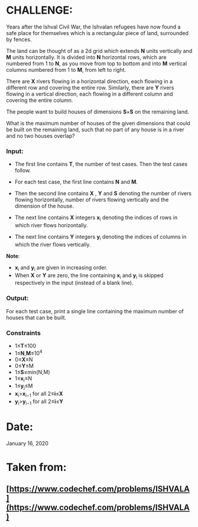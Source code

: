 ﻿# CHALLENGE:
Years after the Ishval Civil War, the Ishvalan refugees have now found a safe place for themselves which is a rectangular piece of land, surrounded by fences.

The land can be thought of as a 2d grid which extends  **N**  units vertically and  **M**  units horizontally. It is divided into  **N**  horizontal rows, which are numbered from  1  to  **N**, as you move from top to bottom and into  **M**  vertical columns numbered from  1  to  **M**, from left to right.

There are  **X**  rivers flowing in a horizontal direction, each flowing in a different row and covering the entire row. Similarly, there are  **Y**  rivers flowing in a vertical direction, each flowing in a different column and covering the entire column.

The people want to build houses of dimensions  **S**×**S**  on the remaining land.

What is the maximum number of houses of the given dimensions that could be built on the remaining land, such that no part of any house is in a river and no two houses overlap?

### Input:

-   The first line contains  **T**, the number of test cases. Then the test cases follow.
-   For each test case, the first line contains  **N**  and  **M**.
-   Then the second line contains  **X**  ,  **Y**  and  **S** denoting the number of rivers flowing horizontally, number of rivers flowing vertically and the dimension of the house.
-   The next line contains   **X** integers  **x**<sub>i</sub>  denoting the indices of rows in which river flows horizontally.

-   The next line contains  **Y**  integers  **y**<sub>i</sub>  denoting the indices of columns in which the river flows vertically.

**Note**:

-   **x**<sub>i</sub>  and  **y**<sub>i</sub>  are given in increasing order.
-   When  **X** or  **Y**  are zero, the line containing  **x**<sub>i</sub>  and  **y**<sub>i</sub>  is skipped respectively in the input (instead of a blank line).

### Output:

For each test case, print a single line containing the maximum number of houses that can be built.

### Constraints

-   1≤**T**≤100
-   1≤**N**,**M**≤10<sup>4</sup>
-   0≤**X**≤N
-   0≤**Y**≤M
-   1≤**S**≤min(N,M)
-   1≤**x**<sub>i</sub>≤N
-   1≤**y**<sub>j</sub>≤M
-   **x**<sub>i</sub>>**x**<sub>i−1</sub>  for all  2≤**i**≤**X**
-   **y**<sub>i</sub>>**y**<sub>i−1</sub>  for all  2≤**i**≤**Y**
# Date:
January 16, 2020
# Taken from:
[https://www.codechef.com/problems/ISHVALA](https://www.codechef.com/problems/ISHVALA)
- 
